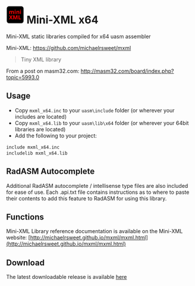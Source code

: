 # ![](../../assets/Mini-XML.png) Mini-XML x64

Mini-XML static libraries compiled for x64 uasm assembler 

Mini-XML: https://github.com/michaelrsweet/mxml

> Tiny XML library
>

From a post on masm32.com: http://masm32.com/board/index.php?topic=5993.0

## Usage

* Copy `mxml_x64.inc` to your `uasm\include` folder (or wherever your includes are located)
* Copy `mxml_x64.lib` to your `uasm\lib\x64` folder (or wherever your 64bit libraries are located)
* Add the following to your project:
```assembly
include mxml_x64.inc
includelib mxml_x64.lib
```

## RadASM Autocomplete
Additional RadASM autocomplete / intellisense type files are also included for ease of use. Each .api.txt file contains instructions as to where to paste their contents to add this feature to RadASM for using this library.

## Functions

Mini-XML Library reference documentation is available on the Mini-XML website: [http://michaelrsweet.github.io/mxml/mxml.html](http://michaelrsweet.github.io/mxml/mxml.html)

## Download

The latest downloadable release is available [here](https://github.com/mrfearless/libraries/blob/master/releases/Mini-XML_x64.zip?raw=true)